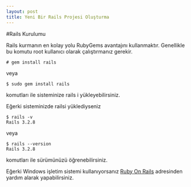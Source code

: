 ```yaml
---
layout: post
title: Yeni Bir Rails Projesi Oluşturma
---
```


#Rails Kurulumu

Rails kurmanın en kolay yolu RubyGems avantajını kullanmaktır. Genellikle bu komutu root 
kullanıcı olarak çalıştırmanız gerekir.

    # gem install rails


veya

    $ sudo gem install rails

komutları ile sisteminize rails i yükleyebilirsiniz.

Eğerki sisteminizde railsi yüklediyseniz

    $ rails -v 
    Rails 3.2.8

veya 

    $ rails --version
    Rails 3.2.8

komutları ile sürümünüzü öğrenebilirsiniz.

Eğerki Windows işletim sistemi kullanıyorsanız [Ruby On Rails](http://railsinstaller.org/)
adresinden yardım alarak yapabilirsiniz.


